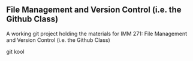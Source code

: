 ## File Management and Version Control (i.e. the Github Class)

A working git project holding the materials for IMM 271: File Management and Version Control (i.e. the Github Class)

git kool 
